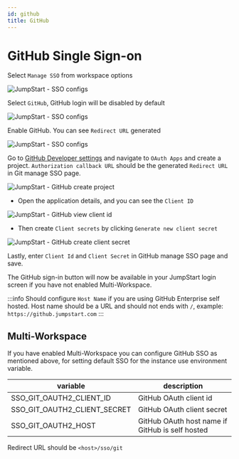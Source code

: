 ```yaml
---
id: github
title: GitHub
---
```


# GitHub Single Sign-on

Select `Manage SSO` from workspace options

<div style={{textAlign: 'center'}}>

![JumpStart - SSO configs](/img/password-login/organization-menu.png)

</div>

Select `GitHub`, GitHub login will be disabled by default

<div style={{textAlign: 'center'}}>

![JumpStart - SSO configs](/img/sso/git/manage-sso-1.png)

</div>

Enable GitHub. You can see `Redirect URL` generated

<div style={{textAlign: 'center'}}>

![JumpStart - SSO configs](/img/sso/git/manage-sso-2.png)

</div>

Go to [GitHub Developer settings](https://github.com/settings/developers) and navigate to `OAuth Apps` and create a project. `Authorization callback URL` should be the generated `Redirect URL` in Git manage SSO page.

<div style={{textAlign: 'center'}}>

![JumpStart - GitHub create project](/img/sso/git/create-project.png)

</div>

- Open the application details, and you can see the `Client ID`

<div style={{textAlign: 'center'}}>

![JumpStart - GitHub view client id](/img/sso/git/client-id.png)

</div>

- Then create `Client secrets` by clicking `Generate new client secret`

<div style={{textAlign: 'center'}}>

![JumpStart - GitHub create client secret](/img/sso/git/client-secret.png)

</div>

Lastly, enter `Client Id` and `Client Secret` in GitHub manage SSO page and save.

The GitHub sign-in button will now be available in your JumpStart login screen if you have not enabled Multi-Workspace.

:::info
Should configure `Host Name` if you are using GitHub Enterprise self hosted. Host name should be a URL and should not ends with `/`, example: `https://github.jumpstart.com`
:::

## Multi-Workspace
If you have enabled Multi-Workspace you can configure GitHub SSO as mentioned above, for setting default SSO for the instance use environment variable.

| variable                              | description                                                   |
| ------------------------------------- | -----------------------------------------------------------   |
| SSO_GIT_OAUTH2_CLIENT_ID              | GitHub OAuth client id |
| SSO_GIT_OAUTH2_CLIENT_SECRET          | GitHub OAuth client secret |
| SSO_GIT_OAUTH2_HOST                   | GitHub OAuth host name if GitHub is self hosted |

Redirect URL should be `<host>/sso/git`